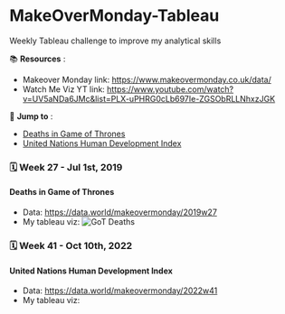 # MakeOverMonday-Tableau
Weekly Tableau challenge to improve my analytical skills 

:books: **Resources** :
- Makeover Monday link: https://www.makeovermonday.co.uk/data/ 
- Watch Me Viz YT link: https://www.youtube.com/watch?v=UV5aNDa6JMc&list=PLX-uPHRG0cLb697Ie-ZGSObRLLNhxzJGK 

:runner: **Jump to** :
- [Deaths in Game of Thrones](#deaths-in-game-of-thrones)
- [United Nations Human Development Index](#united-nations-human-development-index)

### :spiral_calendar: Week 27 - Jul 1st, 2019
#### Deaths in Game of Thrones
- Data: https://data.world/makeovermonday/2019w27
- My tableau viz: ![GoT Deaths](https://user-images.githubusercontent.com/115571646/196475188-66200555-73f9-41a5-8f9b-200a44d68cb2.png)

### :spiral_calendar: Week 41 - Oct 10th, 2022
#### United Nations Human Development Index
- Data: https://data.world/makeovermonday/2022w41 
- My tableau viz: 

